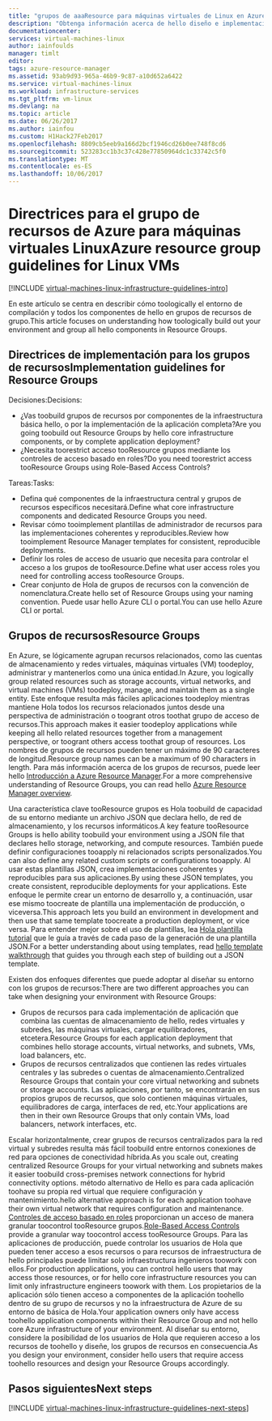 ```yaml
---
title: "grupos de aaaResource para máquinas virtuales de Linux en Azure | Documentos de Microsoft"
description: "Obtenga información acerca de hello diseño e implementación de las instrucciones clave para la implementación de grupos de recursos en los servicios de infraestructura de Azure."
documentationcenter: 
services: virtual-machines-linux
author: iainfoulds
manager: timlt
editor: 
tags: azure-resource-manager
ms.assetid: 93ab9d93-965a-46b9-9c87-a10d652a6422
ms.service: virtual-machines-linux
ms.workload: infrastructure-services
ms.tgt_pltfrm: vm-linux
ms.devlang: na
ms.topic: article
ms.date: 06/26/2017
ms.author: iainfou
ms.custom: H1Hack27Feb2017
ms.openlocfilehash: 8809cb5eeb9a166d2bcf1946cd26b0ee748f8cd6
ms.sourcegitcommit: 523283cc1b3c37c428e77850964dc1c33742c5f0
ms.translationtype: MT
ms.contentlocale: es-ES
ms.lasthandoff: 10/06/2017
---
```

# <a name="azure-resource-group-guidelines-for-linux-vms"></a><span data-ttu-id="bde37-103">Directrices para el grupo de recursos de Azure para máquinas virtuales Linux</span><span class="sxs-lookup"><span data-stu-id="bde37-103">Azure resource group guidelines for Linux VMs</span></span> 

[!INCLUDE [virtual-machines-linux-infrastructure-guidelines-intro](../../../includes/virtual-machines-linux-infrastructure-guidelines-intro.md)]

<span data-ttu-id="bde37-104">En este artículo se centra en describir cómo toologically el entorno de compilación y todos los componentes de hello en grupos de recursos de grupo.</span><span class="sxs-lookup"><span data-stu-id="bde37-104">This article focuses on understanding how toologically build out your environment and group all hello components in Resource Groups.</span></span>

## <a name="implementation-guidelines-for-resource-groups"></a><span data-ttu-id="bde37-105">Directrices de implementación para los grupos de recursos</span><span class="sxs-lookup"><span data-stu-id="bde37-105">Implementation guidelines for Resource Groups</span></span>
<span data-ttu-id="bde37-106">Decisiones:</span><span class="sxs-lookup"><span data-stu-id="bde37-106">Decisions:</span></span>

* <span data-ttu-id="bde37-107">¿Vas toobuild grupos de recursos por componentes de la infraestructura básica hello, o por la implementación de la aplicación completa?</span><span class="sxs-lookup"><span data-stu-id="bde37-107">Are you going toobuild out Resource Groups by hello core infrastructure components, or by complete application deployment?</span></span>
* <span data-ttu-id="bde37-108">¿Necesita toorestrict acceso tooResource grupos mediante los controles de acceso basado en roles?</span><span class="sxs-lookup"><span data-stu-id="bde37-108">Do you need toorestrict access tooResource Groups using Role-Based Access Controls?</span></span>

<span data-ttu-id="bde37-109">Tareas:</span><span class="sxs-lookup"><span data-stu-id="bde37-109">Tasks:</span></span>

* <span data-ttu-id="bde37-110">Defina qué componentes de la infraestructura central y grupos de recursos específicos necesitará.</span><span class="sxs-lookup"><span data-stu-id="bde37-110">Define what core infrastructure components and dedicated Resource Groups you need.</span></span>
* <span data-ttu-id="bde37-111">Revisar cómo tooimplement plantillas de administrador de recursos para las implementaciones coherentes y reproducibles.</span><span class="sxs-lookup"><span data-stu-id="bde37-111">Review how tooimplement Resource Manager templates for consistent, reproducible deployments.</span></span>
* <span data-ttu-id="bde37-112">Definir los roles de acceso de usuario que necesita para controlar el acceso a los grupos de tooResource.</span><span class="sxs-lookup"><span data-stu-id="bde37-112">Define what user access roles you need for controlling access tooResource Groups.</span></span>
* <span data-ttu-id="bde37-113">Crear conjunto de Hola de grupos de recursos con la convención de nomenclatura.</span><span class="sxs-lookup"><span data-stu-id="bde37-113">Create hello set of Resource Groups using your naming convention.</span></span> <span data-ttu-id="bde37-114">Puede usar hello Azure CLI o portal.</span><span class="sxs-lookup"><span data-stu-id="bde37-114">You can use hello Azure CLI or portal.</span></span>

## <a name="resource-groups"></a><span data-ttu-id="bde37-115">Grupos de recursos</span><span class="sxs-lookup"><span data-stu-id="bde37-115">Resource Groups</span></span>
<span data-ttu-id="bde37-116">En Azure, se lógicamente agrupan recursos relacionados, como las cuentas de almacenamiento y redes virtuales, máquinas virtuales (VM) toodeploy, administrar y mantenerlos como una única entidad.</span><span class="sxs-lookup"><span data-stu-id="bde37-116">In Azure, you logically group related resources such as storage accounts, virtual networks, and virtual machines (VMs) toodeploy, manage, and maintain them as a single entity.</span></span> <span data-ttu-id="bde37-117">Este enfoque resulta más fáciles aplicaciones toodeploy mientras mantiene Hola todos los recursos relacionados juntos desde una perspectiva de administración o toogrant otros toothat grupo de acceso de recursos.</span><span class="sxs-lookup"><span data-stu-id="bde37-117">This approach makes it easier toodeploy applications while keeping all hello related resources together from a management perspective, or toogrant others access toothat group of resources.</span></span> <span data-ttu-id="bde37-118">Los nombres de grupos de recursos pueden tener un máximo de 90 caracteres de longitud.</span><span class="sxs-lookup"><span data-stu-id="bde37-118">Resource group names can be a maximum of 90 characters in length.</span></span> <span data-ttu-id="bde37-119">Para más información acerca de los grupos de recursos, puede leer hello [Introducción a Azure Resource Manager](../../azure-resource-manager/resource-group-overview.md).</span><span class="sxs-lookup"><span data-stu-id="bde37-119">For a more comprehensive understanding of Resource Groups, you can read hello [Azure Resource Manager overview](../../azure-resource-manager/resource-group-overview.md).</span></span>

<span data-ttu-id="bde37-120">Una característica clave tooResource grupos es Hola toobuild de capacidad de su entorno mediante un archivo JSON que declara hello, de red de almacenamiento, y los recursos informáticos.</span><span class="sxs-lookup"><span data-stu-id="bde37-120">A key feature tooResource Groups is hello ability toobuild your environment using a JSON file that declares hello storage, networking, and compute resources.</span></span> <span data-ttu-id="bde37-121">También puede definir configuraciones tooapply ni relacionados scripts personalizados.</span><span class="sxs-lookup"><span data-stu-id="bde37-121">You can also define any related custom scripts or configurations tooapply.</span></span> <span data-ttu-id="bde37-122">Al usar estas plantillas JSON, crea implementaciones coherentes y reproducibles para sus aplicaciones.</span><span class="sxs-lookup"><span data-stu-id="bde37-122">By using these JSON templates, you create consistent, reproducible deployments for your applications.</span></span> <span data-ttu-id="bde37-123">Este enfoque le permite crear un entorno de desarrollo y, a continuación, usar ese mismo toocreate de plantilla una implementación de producción, o viceversa.</span><span class="sxs-lookup"><span data-stu-id="bde37-123">This approach lets you build an environment in development and then use that same template toocreate a production deployment, or vice versa.</span></span> <span data-ttu-id="bde37-124">Para entender mejor sobre el uso de plantillas, lea [Hola plantilla tutorial](../../azure-resource-manager/resource-manager-template-walkthrough.md) que le guía a través de cada paso de la generación de una plantilla JSON.</span><span class="sxs-lookup"><span data-stu-id="bde37-124">For a better understanding about using templates, read [hello template walkthrough](../../azure-resource-manager/resource-manager-template-walkthrough.md) that guides you through each step of building out a JSON template.</span></span>

<span data-ttu-id="bde37-125">Existen dos enfoques diferentes que puede adoptar al diseñar su entorno con los grupos de recursos:</span><span class="sxs-lookup"><span data-stu-id="bde37-125">There are two different approaches you can take when designing your environment with Resource Groups:</span></span>

* <span data-ttu-id="bde37-126">Grupos de recursos para cada implementación de aplicación que combina las cuentas de almacenamiento de hello, redes virtuales y subredes, las máquinas virtuales, cargar equilibradores, etcetera.</span><span class="sxs-lookup"><span data-stu-id="bde37-126">Resource Groups for each application deployment that combines hello storage accounts, virtual networks, and subnets, VMs, load balancers, etc.</span></span>
* <span data-ttu-id="bde37-127">Grupos de recursos centralizados que contienen las redes virtuales centrales y las subredes o cuentas de almacenamiento.</span><span class="sxs-lookup"><span data-stu-id="bde37-127">Centralized Resource Groups that contain your core virtual networking and subnets or storage accounts.</span></span> <span data-ttu-id="bde37-128">Las aplicaciones, por tanto, se encontrarán en sus propios grupos de recursos, que solo contienen máquinas virtuales, equilibradores de carga, interfaces de red, etc.</span><span class="sxs-lookup"><span data-stu-id="bde37-128">Your applications are then in their own Resource Groups that only contain VMs, load balancers, network interfaces, etc.</span></span>

<span data-ttu-id="bde37-129">Escalar horizontalmente, crear grupos de recursos centralizados para la red virtual y subredes resulta más fácil toobuild entre entornos conexiones de red para opciones de conectividad híbrida.</span><span class="sxs-lookup"><span data-stu-id="bde37-129">As you scale out, creating centralized Resource Groups for your virtual networking and subnets makes it easier toobuild cross-premises network connections for hybrid connectivity options.</span></span> <span data-ttu-id="bde37-130">método alternativo de Hello es para cada aplicación toohave su propia red virtual que requiere configuración y mantenimiento.</span><span class="sxs-lookup"><span data-stu-id="bde37-130">hello alternative approach is for each application toohave their own virtual network that requires configuration and maintenance.</span></span> <span data-ttu-id="bde37-131">[Controles de acceso basado en roles](../../active-directory/role-based-access-control-what-is.md) proporcionan un acceso de manera granular toocontrol tooResource grupos.</span><span class="sxs-lookup"><span data-stu-id="bde37-131">[Role-Based Access Controls](../../active-directory/role-based-access-control-what-is.md) provide a granular way toocontrol access tooResource Groups.</span></span> <span data-ttu-id="bde37-132">Para las aplicaciones de producción, puede controlar los usuarios de Hola que pueden tener acceso a esos recursos o para recursos de infraestructura de hello principales puede limitar solo infraestructura ingenieros toowork con ellos.</span><span class="sxs-lookup"><span data-stu-id="bde37-132">For production applications, you can control hello users that may access those resources, or for hello core infrastructure resources you can limit only infrastructure engineers toowork with them.</span></span> <span data-ttu-id="bde37-133">Los propietarios de la aplicación sólo tienen acceso a componentes de la aplicación toohello dentro de su grupo de recursos y no la infraestructura de Azure de su entorno de básica de Hola.</span><span class="sxs-lookup"><span data-stu-id="bde37-133">Your application owners only have access toohello application components within their Resource Group and not hello core Azure infrastructure of your environment.</span></span> <span data-ttu-id="bde37-134">Al diseñar su entorno, considere la posibilidad de los usuarios de Hola que requieren acceso a los recursos de toohello y diseñe, los grupos de recursos en consecuencia.</span><span class="sxs-lookup"><span data-stu-id="bde37-134">As you design your environment, consider hello users that require access toohello resources and design your Resource Groups accordingly.</span></span> 

## <a name="next-steps"></a><span data-ttu-id="bde37-135">Pasos siguientes</span><span class="sxs-lookup"><span data-stu-id="bde37-135">Next steps</span></span>
[!INCLUDE [virtual-machines-linux-infrastructure-guidelines-next-steps](../../../includes/virtual-machines-linux-infrastructure-guidelines-next-steps.md)]

